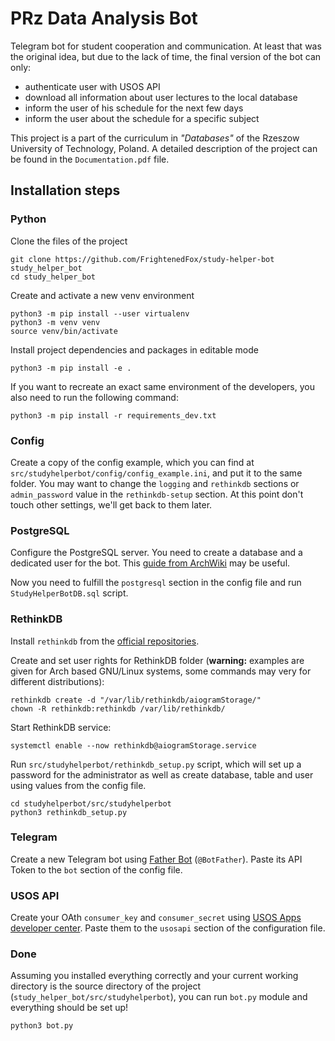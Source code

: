 # PRz Data Analysis Bot

Telegram bot for student cooperation and communication. At least that was the original idea, but due to the lack of time, the final version of the bot can only:

- authenticate user with USOS API
- download all information about user lectures to the local database
- inform the user of his schedule for the next few days
- inform the user about the schedule for a specific subject

This project is a part of the curriculum in *"Databases"* of the Rzeszow University of Technology, Poland. A detailed description of the project can be found in the `Documentation.pdf` file.


## Installation steps

### Python

Clone the files of the project
```shell
git clone https://github.com/FrightenedFox/study-helper-bot study_helper_bot
cd study_helper_bot
```

Create and activate a new venv environment
```shell
python3 -m pip install --user virtualenv
python3 -m venv venv
source venv/bin/activate
```

Install project dependencies and packages in editable mode
```shell
python3 -m pip install -e .
```

If you want to recreate an exact same environment of the developers, you also need to run the following command:
```shell
python3 -m pip install -r requirements_dev.txt
```

### Config

Create a copy of the config example, which you can find at `src/studyhelperbot/config/config_example.ini`, and put it to the same folder. You may want to change the `logging` and `rethinkdb` sections or `admin_password` value in the `rethinkdb-setup` section. At this point don't touch other settings, we'll get back to them later.

### PostgreSQL

Configure the PostgreSQL server. You need to create a database and a dedicated user for the bot. This [guide from ArchWiki](https://wiki.archlinux.org/title/PostgreSQL#Installation) may be useful.

Now you need to fulfill the `postgresql` section in the config file and run `StudyHelperBotDB.sql` script.

### RethinkDB

Install `rethinkdb` from the [official repositories](https://rethinkdb.com/docs/install/).

Create and set user rights for RethinkDB folder (**warning:** examples are given for Arch based GNU/Linux systems, some commands may very for different distributions):

```shell
rethinkdb create -d "/var/lib/rethinkdb/aiogramStorage/"
chown -R rethinkdb:rethinkdb /var/lib/rethinkdb/
```

Start RethinkDB service:

```shell
systemctl enable --now rethinkdb@aiogramStorage.service
```

Run `src/studyhelperbot/rethinkdb_setup.py` script, which will set up a password for the administrator as well as create database, table and user using values from the config file.

```shell
cd studyhelperbot/src/studyhelperbot
python3 rethinkdb_setup.py
```

### Telegram

Create a new Telegram bot using [Father Bot](https://telegram.me/BotFather) (`@BotFather`). Paste its API Token to
the `bot` section of the config file.

### USOS API

Create your OAth `consumer_key` and `consumer_secret` using [USOS Apps developer center](https://usosapps.prz.edu.pl/developers/). Paste them to the `usosapi` section of the configuration file. 

### Done

Assuming you installed everything correctly and your current working directory is the source directory of the project (`study_helper_bot/src/studyhelperbot`), you can run `bot.py` module and everything should be set up!

```shell
python3 bot.py
```
